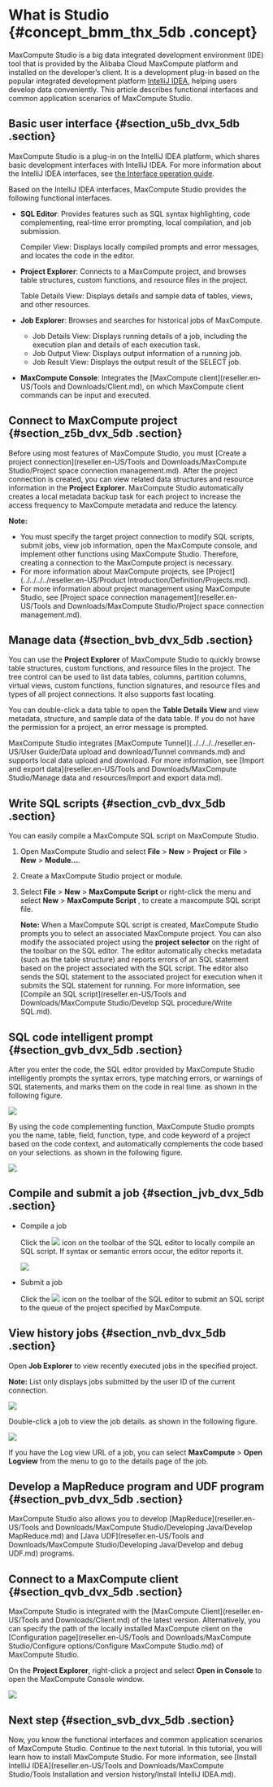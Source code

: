 # What is Studio {#concept_bmm_thx_5db .concept}

MaxCompute Studio is a big data integrated development environment \(IDE\) tool that is provided by the Alibaba Cloud MaxCompute platform and installed on the developer’s client. It is a development plug-in based on the popular integrated development platform [IntelliJ IDEA](https://www.jetbrains.com/idea/), helping users develop data conveniently. This article describes functional interfaces and common application scenarios of MaxCompute Studio.

## Basic user interface {#section_u5b_dvx_5db .section}

MaxCompute Studio is a plug-in on the IntelliJ IDEA platform, which shares basic development interfaces with IntelliJ IDEA. For more information about the IntelliJ IDEA interfaces, see [the Interface operation guide](https://www.jetbrains.com/help/idea/2016.3/guided-tour-around-the-user-interface.html).

Based on the IntelliJ IDEA interfaces, MaxCompute Studio provides the following functional interfaces.

-   **SQL Editor**: Provides features such as SQL syntax highlighting, code complementing, real-time error prompting, local compilation, and job submission.

    Compiler View: Displays locally compiled prompts and error messages, and locates the code in the editor.

-   **Project Explorer**: Connects to a MaxCompute project, and browses table structures, custom functions, and resource files in the project.

    Table Details View: Displays details and sample data of tables, views, and other resources.

-   **Job Explorer**: Browses and searches for historical jobs of MaxCompute.
    -   Job Details View: Displays running details of a job, including the execution plan and details of each execution task.
    -   Job Output View: Displays output information of a running job.
    -   Job Result View: Displays the output result of the SELECT job.
-   **MaxCompute Console**: Integrates the [MaxCompute client](reseller.en-US/Tools and Downloads/Client.md), on which MaxCompute client commands can be input and executed.

## Connect to MaxCompute project {#section_z5b_dvx_5db .section}

Before using most features of MaxCompute Studio, you must [Create a project connection](reseller.en-US/Tools and Downloads/MaxCompute Studio/Project space connection management.md). After the project connection is created, you can view related data structures and resource information in the **Project Explorer**. MaxCompute Studio automatically creates a local metadata backup task for each project to increase the access frequency to MaxCompute metadata and reduce the latency.

**Note:** 

-   You must specify the target project connection to modify SQL scripts, submit jobs, view job information, open the MaxCompute console, and implement other functions using MaxCompute Studio. Therefore, creating a connection to the MaxCompute project is necessary.
-   For more information about MaxCompute projects, see [Project](../../../../reseller.en-US/Product Introduction/Definition/Projects.md).
-   For more information about project management using MaxCompute Studio, see [Project space connection management](reseller.en-US/Tools and Downloads/MaxCompute Studio/Project space connection management.md).

## Manage data {#section_bvb_dvx_5db .section}

You can use the **Project Explorer** of MaxCompute Studio to quickly browse table structures, custom functions, and resource files in the project. The tree control can be used to list data tables, columns, partition columns, virtual views, custom functions, function signatures, and resource files and types of all project connections. It also supports fast locating.

You can double-click a data table to open the **Table Details View** and view metadata, structure, and sample data of the data table. If you do not have the permission for a project, an error message is prompted.

MaxCompute Studio integrates [MaxCompute Tunnel](../../../../reseller.en-US/User Guide/Data upload and download/Tunnel commands.md) and supports local data upload and download. For more information, see [Import and export data](reseller.en-US/Tools and Downloads/MaxCompute Studio/Manage data and resources/Import and export data.md).

## Write SQL scripts {#section_cvb_dvx_5db .section}

You can easily compile a MaxCompute SQL script on MaxCompute Studio.

1.  Open MaxCompute Studio and select **File** \> **New** \> **Project** or **File** \> **New** \> **Module…**.
2.  Create a MaxCompute Studio project or module.
3.  Select **File** \> **New** \> **MaxCompute Script** or right-click the menu and select **New** \> **MaxCompute Script** , to create a maxcompute SQL script file.

    **Note:** When a MaxCompute SQL script is created, MaxCompute Studio prompts you to select an associated MaxCompute project. You can also modify the associated project using the **project selector** on the right of the toolbar on the SQL editor. The editor automatically checks metadata \(such as the table structure\) and reports errors of an SQL statement based on the project associated with the SQL script. The editor also sends the SQL statement to the associated project for execution when it submits the SQL statement for running. For more information, see [Compile an SQL script](reseller.en-US/Tools and Downloads/MaxCompute Studio/Develop SQL procedure/Write SQL.md).


## SQL code intelligent prompt {#section_gvb_dvx_5db .section}

After you enter the code, the SQL editor provided by MaxCompute Studio intelligently prompts the syntax errors, type matching errors, or warnings of SQL statements, and marks them on the code in real time. as shown in the following figure.

![](http://static-aliyun-doc.oss-cn-hangzhou.aliyuncs.com/assets/img/12114/15381300021433_en-US.png)

By using the code complementing function, MaxCompute Studio prompts you the name, table, field, function, type, and code keyword of a project based on the code context, and automatically complements the code based on your selections. as shown in the following figure.

![](http://static-aliyun-doc.oss-cn-hangzhou.aliyuncs.com/assets/img/12114/15381300021434_en-US.png)

## Compile and submit a job {#section_jvb_dvx_5db .section}

-   Compile a job

    Click the ![](http://static-aliyun-doc.oss-cn-hangzhou.aliyuncs.com/assets/img/12114/15381300026004_en-US.png) icon on the toolbar of the SQL editor to locally compile an SQL script. If syntax or semantic errors occur, the editor reports it.

    ![](http://static-aliyun-doc.oss-cn-hangzhou.aliyuncs.com/assets/img/12114/15381300021436_en-US.png)

-   Submit a job

    Click the ![](http://static-aliyun-doc.oss-cn-hangzhou.aliyuncs.com/assets/img/12114/15381300021437_en-US.png) icon on the toolbar of the SQL editor to submit an SQL script to the queue of the project specified by MaxCompute.


## View history jobs {#section_nvb_dvx_5db .section}

Open **Job Explorer** to view recently executed jobs in the specified project.

**Note:** List only displays jobs submitted by the user ID of the current connection.

![](http://static-aliyun-doc.oss-cn-hangzhou.aliyuncs.com/assets/img/12114/15381300021438_en-US.png)

Double-click a job to view the job details. as shown in the following figure.

![](http://static-aliyun-doc.oss-cn-hangzhou.aliyuncs.com/assets/img/12114/15381300031439_en-US.png)

If you have the Log view URL of a job, you can select **MaxCompute** \> **Open Logview** from the menu to go to the details page of the job.

## Develop a MapReduce program and UDF program {#section_pvb_dvx_5db .section}

MaxCompute Studio also allows you to develop [MapReduce](reseller.en-US/Tools and Downloads/MaxCompute Studio/Developing Java/Develop MapReduce.md) and [Java UDF](reseller.en-US/Tools and Downloads/MaxCompute Studio/Developing Java/Develop and debug UDF.md) programs.

## Connect to a MaxCompute client {#section_qvb_dvx_5db .section}

MaxCompute Studio is integrated with the [MaxCompute Client](reseller.en-US/Tools and Downloads/Client.md) of the latest version. Alternatively, you can specify the path of the locally installed MaxCompute client on the [Configuration page](reseller.en-US/Tools and Downloads/MaxCompute Studio/Configure options/Configure MaxCompute Studio.md) of MaxCompute Studio.

On the **Project Explorer**, right-click a project and select **Open in Console** to open the MaxCompute Console window.

![](http://static-aliyun-doc.oss-cn-hangzhou.aliyuncs.com/assets/img/12114/15381300031440_en-US.png)

## Next step {#section_svb_dvx_5db .section}

Now, you know the functional interfaces and common application scenarios of MaxCompute Studio. Continue to the next tutorial. In this tutorial, you will learn how to install MaxCompute Studio. For more information, see [Install IntelliJ IDEA](reseller.en-US/Tools and Downloads/MaxCompute Studio/Tools Installation and version history/Install IntelliJ IDEA.md).

